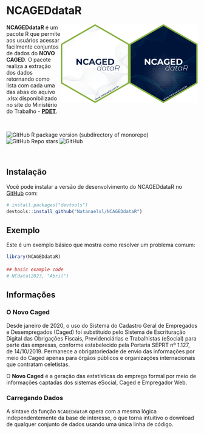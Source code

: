 
<!-- README.md is generated from README.Rmd. Please edit that file -->

# NCAGEDdataR

<!-- badges: start -->
<!-- badges: end -->

<img align="right" src="man/figures/NCAGEDdataR_logo1.png" alt="logo" width="180"><img align="right" src="man/figures/NCAGEDdataR_logo2.png" alt="logo" width="180">

**NCAGEDdataR** é um pacote R que permite aos usuários acessar
facilmente conjuntos de dados do **NOVO CAGED**. O pacote realiza a
extração dos dados retornando como lista com cada uma das abas do aquivo
.xlsx dísponibilizado no site do Ministério do Trabalho -
**[PDET](http://pdet.mte.gov.br/novo-caged)**.

<br />

<!-- badges: start -->
<!-- [![CRAN/METACRAN Version](https://www.r-pkg.org/badges/version/geouy)](https://CRAN.R-project.org/package=geouy) -->
<!-- [![CRAN/METACRAN Total downloads](https://cranlogs.r-pkg.org/badges/grand-total/geouy?color=blue)](https://CRAN.R-project.org/package=geouy)  -->
<!-- [![CRAN/METACRAN downloads per month](https://cranlogs.r-pkg.org/badges/geouy?color=orange)](https://CRAN.R-project.org/package=geouy) -->
<!-- <br /> -->
<!-- [![Project Status: Active – The project has reached a stable, usable state and is being actively developed.](https://www.repostatus.org/badges/latest/active.svg)](https://www.repostatus.org/#active) -->
<!-- [![AppVeyor build status](https://ci.appveyor.com/api/projects/status/github/RichDeto/geouy?branch=master&svg=true)](https://ci.appveyor.com/project/RichDeto/geouy) -->
<!-- [![R](https://github.com/Natanaelsl/NCAGEDdataR/actions/workflows/r.yml/badge.svg)](https://github.com/Natanaelsl/NCAGEDdataR/actions/workflows/r.yml) -->

![GitHub R package version (subdirectory of
monorepo)](https://img.shields.io/github/r-package/v/Natanaelsl/NCAGEDdataR)
![GitHub Repo
stars](https://img.shields.io/github/stars/Natanaelsl/pagedreport?color=orange)
![GitHub](https://img.shields.io/github/license/Natanaelsl/NCAGEDdataR)

<!-- badges: end -->

<br />

<!-- --- -->

## Instalação

Você pode instalar a versão de desenvolvimento do NCAGEDdataR no
[GitHub](https://github.com/) com:

``` r
# install.packages("devtools")
devtools::install_github("Natanaelsl/NCAGEDdataR")
```

<!-- --- -->

## Exemplo

Este é um exemplo básico que mostra como resolver um problema comum:

``` r
library(NCAGEDdataR)

## basic example code
# NCdata(2023, "Abril")
```

<!-- --- -->

## Informações

### O Novo Caged

Desde janeiro de 2020, o uso do Sistema do Cadastro Geral de Empregados
e Desempregados (Caged) foi substituído pelo Sistema de Escrituração
Digital das Obrigações Fiscais, Previdenciárias e Trabalhistas (eSocial)
para parte das empresas, conforme estabelecido pela Portaria SEPRT nº
1.127, de 14/10/2019. Permanece a obrigatoriedade de envio das
informações por meio do Caged apenas para órgãos públicos e organizações
internacionais que contratam celetistas.

O **Novo Caged** é a geração das estatísticas do emprego formal por meio
de informações captadas dos sistemas eSocial, Caged e Empregador Web.

### Carregando Dados

A sintaxe da função `NCAGEDdataR` opera com a mesma lógica
independentemente da base de interesse, o que torna intuitivo o download
de qualquer conjunto de dados usando uma única linha de código.
